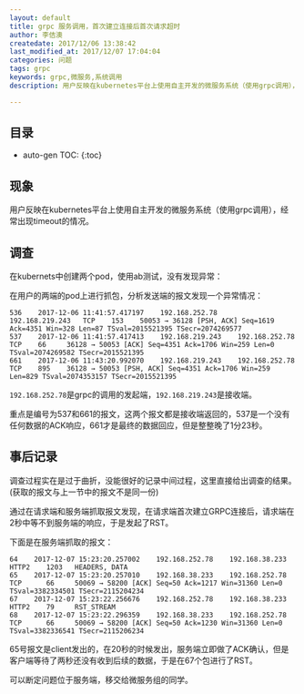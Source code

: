 ```yaml
---
layout: default
title: grpc 服务调用，首次建立连接后首次请求超时
author: 李佶澳
createdate: 2017/12/06 13:38:42
last_modified_at: 2017/12/07 17:04:04
categories: 问题
tags: grpc
keywords: grpc,微服务,系统调用
description: 用户反映在kubernetes平台上使用自主开发的微服务系统（使用grpc调用），经常出现timeout的情况。

---
```


## 目录
* auto-gen TOC:
{:toc}

## 现象

用户反映在kubernetes平台上使用自主开发的微服务系统（使用grpc调用），经常出现timeout的情况。

## 调查

在kubernets中创建两个pod，使用ab测试，没有发现异常：

在用户的两端的pod上进行抓包，分析发送端的报文发现一个异常情况：

	536    2017-12-06 11:41:57.417197    192.168.252.78     192.168.219.243   TCP    153    50053 → 36128 [PSH, ACK] Seq=1619 Ack=4351 Win=328 Len=87 TSval=2015521395 TSecr=2074269577
	537    2017-12-06 11:41:57.417413    192.168.219.243    192.168.252.78    TCP    66     36128 → 50053 [ACK] Seq=4351 Ack=1706 Win=259 Len=0 TSval=2074269582 TSecr=2015521395
	661    2017-12-06 11:43:20.992070    192.168.219.243    192.168.252.78    TCP    895    36128 → 50053 [PSH, ACK] Seq=4351 Ack=1706 Win=259 Len=829 TSval=2074353157 TSecr=2015521395

`192.168.252.78`是grpc的调用的发起端，`192.168.219.243`是接收端。

重点是编号为537和661的报文，这两个报文都是接收端返回的，537是一个没有任何数据的ACK响应，661才是最终的数据回应，但是整整晚了1分23秒。

## 事后记录

调查过程实在是过于曲折，没能很好的记录中间过程，这里直接给出调查的结果。(获取的报文与上一节中的报文不是同一份)

通过在请求端和服务端抓取报文发现，在请求端首次建立GRPC连接后，请求端在2秒中等不到服务端的响应，于是发起了RST。

下面是在服务端抓取的报文：

	64    2017-12-07 15:23:20.257002    192.168.252.78    192.168.38.233    HTTP2    1203   HEADERS, DATA
	65    2017-12-07 15:23:20.257010    192.168.38.233    192.168.252.78    TCP      66     50069 → 58200 [ACK] Seq=50 Ack=1217 Win=31360 Len=0 TSval=3382334501 TSecr=2115204234
	67    2017-12-07 15:23:22.256676    192.168.252.78    192.168.38.233    HTTP2    79     RST_STREAM
	68    2017-12-07 15:23:22.296359    192.168.38.233    192.168.252.78    TCP      66     50069 → 58200 [ACK] Seq=50 Ack=1230 Win=31360 Len=0 TSval=3382336541 TSecr=2115206234

65号报文是client发出的，在20秒的时候发出，服务端立即做了ACK确认，但是客户端等待了两秒还没有收到后续的数据，于是在67个包进行了RST。

可以断定问题位于服务端，移交给微服务组的同学。
